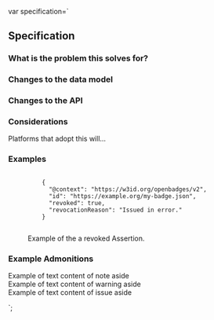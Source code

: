 var specification=`

## Specification

### What is the problem this solves for?

### Changes to the data model

### Changes to the API

### Considerations
<aside class="note">Platforms that adopt this will...</aside>

### Examples
<figure class="example">
  <pre><code>
    {
      "@context": "https://w3id.org/openbadges/v2",
      "id": "https://example.org/my-badge.json",
      "revoked": true,
      "revocationReason": "Issued in error."
    }
  </code></pre>
  <figcaption><span>Example of the a revoked Assertion.</span></figcaption>
</figure>

### Example Admonitions
<aside class="note">Example of text content of note aside</aside>
<aside class="warning">Example of text content of warning aside</aside>
<aside class="issue">Example of text content of issue aside</aside>

`;
